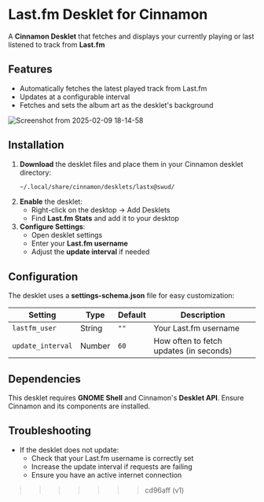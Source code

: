 
# Last.fm Desklet for Cinnamon

A **Cinnamon Desklet** that fetches and displays your currently playing or last listened to track from **Last.fm**

## Features
- Automatically fetches the latest played track from Last.fm
- Updates at a configurable interval
- Fetches and sets the album art as the desklet's background
  
![Screenshot from 2025-02-09 18-14-58](https://github.com/user-attachments/assets/41027354-b1bf-4d9a-b956-40f157a1ee2f)


## Installation
1. **Download** the desklet files and place them in your Cinnamon desklet directory:
   ```sh
   ~/.local/share/cinnamon/desklets/lastx@swud/
   ```
2. **Enable** the desklet:
   - Right-click on the desktop → Add Desklets
   - Find **Last.fm Stats** and add it to your desktop
3. **Configure Settings**:
   - Open desklet settings
   - Enter your **Last.fm username**
   - Adjust the **update interval** if needed

## Configuration
The desklet uses a **settings-schema.json** file for easy customization:

| Setting | Type | Default | Description |
|---------|------|---------|-------------|
| `lastfm_user` | String | `""` | Your Last.fm username |
| `update_interval` | Number | `60` | How often to fetch updates (in seconds) |

## Dependencies
This desklet requires **GNOME Shell** and Cinnamon's **Desklet API**. Ensure Cinnamon and its components are installed.

## Troubleshooting
- If the desklet does not update:
  - Check that your Last.fm username is correctly set
  - Increase the update interval if requests are failing
  - Ensure you have an active internet connection

>>>>>>> cd96aff (v1)
